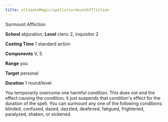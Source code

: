 ```yaml
---
title: ultimateMagic/spells/surmountAffliction
---
```

Surmount Affliction

**School** abjuration; **Level** cleric 2, inquisitor 2

**Casting Time** 1 standard action

**Components** V, S

**Range** you

**Target** personal

**Duration** 1 round/level

You temporarily overcome one harmful condition. This does not end the effect causing the condition; it just suspends that condition's effect for the duration of the spell. You can surmount any one of the following conditions: blinded, confused, dazed, dazzled, deafened, fatigued, frightened, paralyzed, shaken, or sickened.

